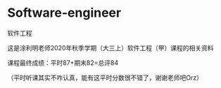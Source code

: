 # Software-engineer
软件工程

这是涂利明老师2020年秋季学期（大三上）软件工程（甲）课程的相关资料

课程最终成绩：平时87+期末82=总评84

（平时听课其实不咋认真，能有这平时分数很不错了，谢谢老师吧Orz）
